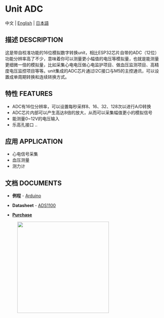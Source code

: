 # Unit ADC

中文 | [English](/en/product_documents/units/unit_adc) | [日本語](ja/product_documents/units/unit_adc)


## 描述 DESCRIPTION

这是带自校准功能的16位模拟数字转换unit，相比ESP32芯片自带的ADC（12位）功能分辨率高了不少，意味着你可以测量更小幅值的电压等模拟量，也就是能测量更细微一倍的模拟量，比如采集心电电压做心电监护项目、做血压监测项目、高精度电压监控项目等等。unit集成的ADC芯片通过I2C接口与M5的主控通讯，可以设置成单周期转换和连续转换方式。

## 特性 FEATURES

-  ADC有16位分辨率，可以设置每秒采样8、16、32、128次以进行A/D转换
-  ADC芯片内部可以产生高达8倍的放大，从而可以采集幅值更小的模拟信号
-  能测量0~12V的电压输入
-  乐高孔接口
..
## 应用 APPLICATION

-  心电信号采集
-  血压测量
-  测力计

## 文档 DOCUMENTS

-  **例程** - [Arduino](https://github.com/m5stack/M5Stack/tree/master/examples/Unit/ADC_ADS1100)

-  **Datasheet** - [ADS1100](http://pdf1.alldatasheet.com/datasheet-pdf/view/619024/TI1/ADS1100.html)

-  **[Purchase](https://www.aliexpress.com/store/product/M5Stack-Official-ADC-Unit-16-Bit-I2C-GROVE-ADS1100-Module-0V-to-12V-analog-to-digital/3226069_32946953374.html?spm=a2g1x.12024536.productList_5885013.pic_7)**

<figure>
    <img src="assets/img/product_pics/units/M5GO_Unit_adc.png" height="300" width="300">
</figure>
